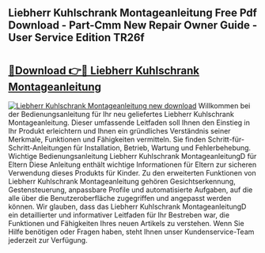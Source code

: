 ## Liebherr Kuhlschrank Montageanleitung Free Pdf Download - Part-Cmm New Repair Owner Guide - User Service Edition TR26f

# <h2><a href="http://df88v8z.blite.top/?on=Liebherr+Kuhlschrank+Montageanleitung">🔗Download 👉🔴 Liebherr Kuhlschrank Montageanleitung</a></h2>

[![Liebherr Kuhlschrank Montageanleitung new download](https://i.imgur.com/lujVjoI.png)](http://df88v8z.blite.top/?on=Liebherr+Kuhlschrank+Montageanleitung)
Willkommen bei der Bedienungsanleitung für Ihr neu geliefertes Liebherr Kuhlschrank Montageanleitung. Dieser umfassende Leitfaden soll Ihnen den Einstieg in Ihr Produkt erleichtern und Ihnen ein gründliches Verständnis seiner Merkmale, Funktionen und Fähigkeiten vermitteln. Sie finden Schritt-für-Schritt-Anleitungen für Installation, Betrieb, Wartung und Fehlerbehebung. Wichtige Bedienungsanleitung Liebherr Kuhlschrank MontageanleitungD für Eltern Diese Anleitung enthält wichtige Informationen für Eltern zur sicheren Verwendung dieses Produkts für Kinder. Zu den erweiterten Funktionen von Liebherr Kuhlschrank Montageanleitung gehören Gesichtserkennung, Gestensteuerung, anpassbare Profile und automatisierte Aufgaben, auf die alle über die Benutzeroberfläche zugegriffen und angepasst werden können. Wir glauben, dass das Liebherr Kuhlschrank MontageanleitungD ein detaillierter und informativer Leitfaden für Ihr Bestreben war, die Funktionen und Fähigkeiten Ihres neuen Artikels zu verstehen. Wenn Sie Hilfe benötigen oder Fragen haben, steht Ihnen unser Kundenservice-Team jederzeit zur Verfügung.
